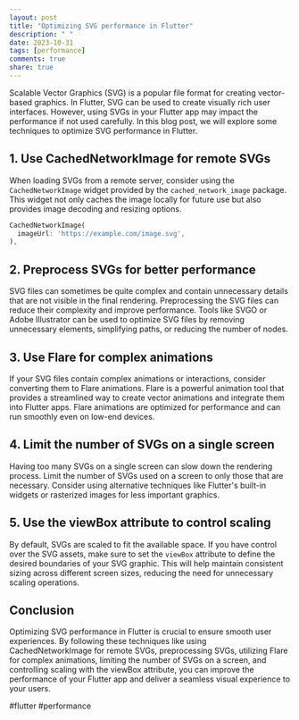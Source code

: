 ```yaml
---
layout: post
title: "Optimizing SVG performance in Flutter"
description: " "
date: 2023-10-31
tags: [performance]
comments: true
share: true
---
```


Scalable Vector Graphics (SVG) is a popular file format for creating vector-based graphics. In Flutter, SVG can be used to create visually rich user interfaces. However, using SVGs in your Flutter app may impact the performance if not used carefully. In this blog post, we will explore some techniques to optimize SVG performance in Flutter.

## 1. Use CachedNetworkImage for remote SVGs

When loading SVGs from a remote server, consider using the `CachedNetworkImage` widget provided by the `cached_network_image` package. This widget not only caches the image locally for future use but also provides image decoding and resizing options.

```dart
CachedNetworkImage(
  imageUrl: 'https://example.com/image.svg',
),
```

## 2. Preprocess SVGs for better performance

SVG files can sometimes be quite complex and contain unnecessary details that are not visible in the final rendering. Preprocessing the SVG files can reduce their complexity and improve performance. Tools like SVGO or Adobe Illustrator can be used to optimize SVG files by removing unnecessary elements, simplifying paths, or reducing the number of nodes.

## 3. Use Flare for complex animations

If your SVG files contain complex animations or interactions, consider converting them to Flare animations. Flare is a powerful animation tool that provides a streamlined way to create vector animations and integrate them into Flutter apps. Flare animations are optimized for performance and can run smoothly even on low-end devices.

## 4. Limit the number of SVGs on a single screen

Having too many SVGs on a single screen can slow down the rendering process. Limit the number of SVGs used on a screen to only those that are necessary. Consider using alternative techniques like Flutter's built-in widgets or rasterized images for less important graphics.

## 5. Use the viewBox attribute to control scaling

By default, SVGs are scaled to fit the available space. If you have control over the SVG assets, make sure to set the `viewBox` attribute to define the desired boundaries of your SVG graphic. This will help maintain consistent sizing across different screen sizes, reducing the need for unnecessary scaling operations.

## Conclusion

Optimizing SVG performance in Flutter is crucial to ensure smooth user experiences. By following these techniques like using CachedNetworkImage for remote SVGs, preprocessing SVGs, utilizing Flare for complex animations, limiting the number of SVGs on a screen, and controlling scaling with the viewBox attribute, you can improve the performance of your Flutter app and deliver a seamless visual experience to your users.

#flutter #performance
